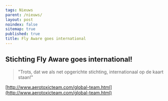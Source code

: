 ```yaml
---
tags: Nieuws
parent: /nieuws/
layout: post
noindex: false
sitemap: true
published: true
title: Fly Aware goes international
---
```

## Stichting Fly Aware goes international!

>"Trots, dat we als net opgerichte stichting, internationaal op de kaart staan!" 

[http://www.aerotoxicteam.com/global-team.html](http://www.aerotoxicteam.com/global-team.html)
